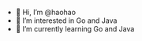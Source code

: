 - 👋 Hi, I’m @haohao
- 👀 I’m interested in Go and Java
- 🌱 I’m currently learning Go and Java

<!---
haohaotw/haohaotw is a ✨ special ✨ repository because its `README.md` (this file) appears on your GitHub profile.
You can click the Preview link to take a look at your changes.
--->
